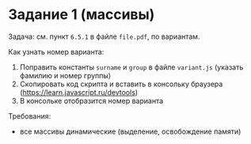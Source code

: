 # Задание 1 (массивы)

Задача: см. пункт `6.5.1` в файле `file.pdf`, по вариантам.

Как узнать номер варианта:

1. Поправить константы `surname` и `group` в файле `variant.js` (указать фамилию и номер группы)
2. Скопировать код скрипта и вставить в консольку браузера (<https://learn.javascript.ru/devtools>)
3. В консольке отобразится номер варианта

Требования:

* все массивы динамические (выделение, освобождение памяти)
